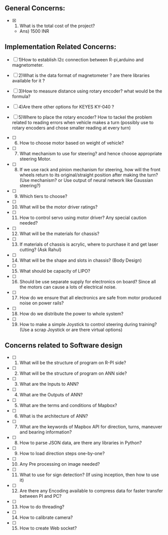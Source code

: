 ## **General Concerns:**

- [X] 1) What is the total cost of the project?
    - Ans) 1500 INR


## **Implementation Related Concerns:**


- [ ] 1)How to establish I2c connection between R-pi,arduino and magnetometer.

- [ ] 2)What is the data format of magnetometer ? are there libraries available for it ?

- [ ] 3)How to measure distance using rotary encoder? what would be the formula?

- [ ] 4)Are there other options for KEYES KY-040 ?

- [ ] 5)Where to place the rotary encoder? How to tackel the problem related to reading errors when vehicle makes a turn 
(possibly use to rotary encoders and chose smaller reading at every turn)

- [ ] 6) How to choose motor based on weight of vehicle? 

- [ ] 7) What mechanism to use for steering? and hence choose appropriate steering Motor.

- [ ] 8) If we use rack and pinion mechanism for steering, how will the front wheels return to its original/straight 
position after making the turn? (Use mechanism? or Use output of neural network like Gaussian steering?)

- [ ] 9) Which tiers to choose?

- [ ] 10) What will be the motor driver ratings?

- [ ] 11) How to control servo using motor driver? Any special caution needed? 

- [ ] 12) What will be the materials for chassis?

- [ ] 13) If materials of chassis is acrylic, where to purchase it and get laser cutting? (Ask Rahul)

- [ ] 14) What will be the shape and slots in chassis? (Body Design)

- [ ] 15) What should be capacity of LIPO? 

- [ ] 16) Should be use separate supply for electronics on board? Since all the motors can cause a 
lots of electrical noise.

- [ ] 17) How do we ensure that all electronics are safe from motor produced noise on power rails? 

- [ ] 18) How do we distribute the power to whole system?

- [ ] 19) How to make a simple Joystick to control steering during training? 
(Use a scrap Joystick or are there virtual options)



## **Concerns related to Software design**


- [ ] 1) What will be the structure of program on R-PI side?

- [ ] 2) What will be the structure of program on ANN side?
 
- [ ] 3) What are the Inputs to ANN?

- [ ] 4) What are the Outputs of ANN?

- [ ] 5) What are the terms and conditions of Mapbox?

- [ ] 6) What is the architecture of ANN?

- [ ] 7) What are the keywords of Mapbox  API for direction, turns, maneuver and bearing information?

- [ ] 8) How to parse JSON data, are there any libraries in Python?

- [ ] 9) How to load direction steps one-by-one?

- [ ] 10) Any Pre processing on image needed?

- [ ] 11) What to use for sign detection? (If using inception, then how to use it)

- [ ] 12) Are there any Encoding available to compress data for faster transfer between PI and PC?

- [ ] 13) How to do threading?

- [ ] 14) How to calibrate camera?

- [ ] 15) How to create Web socket?



